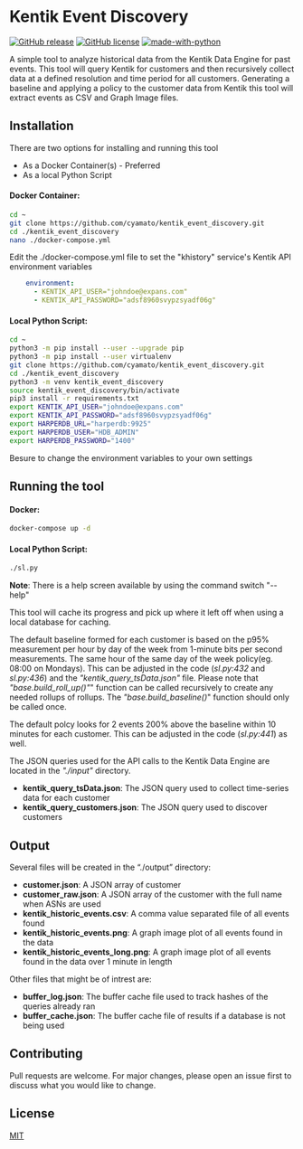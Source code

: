 # Kentik Event Discovery
[![GitHub release](https://img.shields.io/github/v/release/cyamato/kentik_event_discovery)](https://github.com/cyamato/kentik_event_discovery/releases)
[![GitHub license](https://img.shields.io/github/license/cyamato/kentik_event_discovery)](https://github.com/cyamato/kentik_event_discovery/blob/master/LICENSE)
[![made-with-python](https://img.shields.io/badge/Made%20with-Python-1f425f.svg)](https://www.python.org/)

A simple tool to analyze historical data from the Kentik Data Engine for past 
events.  This tool will query Kentik for customers and then recursively collect 
data at a defined resolution and time period for all customers.  Generating a 
baseline and applying a policy to the customer data from Kentik this tool will 
extract events as CSV and Graph Image files.

## Installation

There are two options for installing and running this tool

* As a Docker Container(s) - Preferred
* As a local Python Script

#### Docker Container:
```bash
cd ~
git clone https://github.com/cyamato/kentik_event_discovery.git
cd ./kentik_event_discovery
nano ./docker-compose.yml
```
Edit the ./docker-compose.yml file to set the "khistory" service's Kentik API
environment variables

```yaml
    environment:
      - KENTIK_API_USER="johndoe@expans.com"
      - KENTIK_API_PASSWORD="adsf8960svypzsyadf06g"
```
#### Local Python Script:
```bash
cd ~
python3 -m pip install --user --upgrade pip
python3 -m pip install --user virtualenv
git clone https://github.com/cyamato/kentik_event_discovery.git
cd ./kentik_event_discovery
python3 -m venv kentik_event_discovery
source kentik_event_discovery/bin/activate
pip3 install -r requirements.txt 
export KENTIK_API_USER="johndoe@expans.com"
export KENTIK_API_PASSWORD="adsf8960svypzsyadf06g"
export HARPERDB_URL="harperdb:9925"
export HARPERDB_USER="HDB_ADMIN"
export HARPERDB_PASSWORD="1400"
```

Besure to change the environment variables to your own settings

## Running the tool
#### Docker:
```bash
docker-compose up -d
```
#### Local Python Script:
```bash
./sl.py
```
**Note**:  There is a help screen available by using the command switch "--help"

This tool will cache its progress and pick up where it left off when using a 
local database for caching.

The default baseline formed for each customer is based on the p95% measurement 
per hour by day of the week from 1-minute   bits per second measurements. The 
same hour of the same day of the week policy(eg. 08:00 on Mondays).  This can be 
adjusted in the code (*sl.py:432* and *sl.py:436*) and the 
*"kentik_query_tsData.json"* file.  Please note that *"base.build_roll_up()"*" 
function can be called recursively to create any needed rollups of rollups.  The 
*"base.build_baseline()*" function should only be called once.

The default polcy looks for 2 events 200% above the baseline within 10 minutes 
for each customer.  This can be adjusted in the code (*sl.py:441*) as well.

The JSON queries used for the API calls to the Kentik Data Engine are located in 
the *"./input"* directory.

* **kentik_query_tsData.json**: The JSON query used to collect time-series data 
for each customer
* **kentik_query_customers.json**:  The JSON query used to discover customers


## Output
Several files will be created in the “./output” directory:
* **customer.json**:  A JSON array of customer
* **customer_raw.json**:  A JSON array of the customer with the full name when 
ASNs are used
* **kentik_historic_events.csv**:  A comma value separated file of all events 
found
* **kentik_historic_events.png**:  A graph image plot of all events found in the
data
* **kentik_historic_events_long.png**:  A graph image plot of all events found 
in the data over 1 minute in length

Other files that might be of intrest are:
* **buffer_log.json**: The buffer cache file used to track hashes of the queries
already ran
* **buffer_cache.json**:  The buffer cache file of results if a database is not 
being used

## Contributing
Pull requests are welcome. For major changes, please open an issue first to 
discuss what you would like to change.

## License
[MIT](https://choosealicense.com/licenses/mit/)
